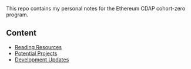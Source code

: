 This repo contains my personal notes for the Ethereum CDAP cohort-zero program.

## Content

- [Reading Resources](reading-resources.md)
- [Potential Projects](potential-projects.md)
- [Development Updates](development-updates.md)

